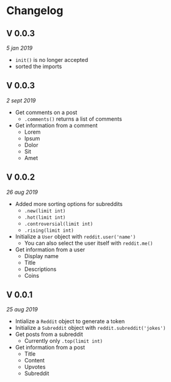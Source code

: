 # Changelog

## V 0.0.3
*5 jan 2019*

+ `init()` is no longer accepted
+ sorted the imports

## V 0.0.3
*2 sept 2019*

+ Get comments on a post
  + `.comments()` returns a list of comments
+ Get information from a comment
  + Lorem
  + Ipsum
  + Dolor
  + Sit
  + Amet

## V 0.0.2
*26 aug 2019*

+ Added more sorting options for subreddits
  + `.new(limit int)`
  + `.hot(limit int)`
  + `.controversial(limit int)`
  + `.rising(limit int)`
+ Initialize a `User` object with `reddit.user('name')`
  + You can also select the user itself with `reddit.me()`
+ Get information from a user
  + Display name
  + Title
  + Descriptions
  + Coins

## V 0.0.1
*25 aug 2019*

+ Intialize a `Reddit` object to generate a token
+ Initialize a `Subreddit` object with `reddit.subreddit('jokes')`
+ Get posts from a subreddit
  + Currently only `.top(limit int)`
+ Get information from a post
  + Title
  + Content
  + Upvotes
  + Subreddit